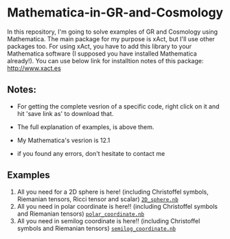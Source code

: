 # Mathematica-in-GR-and-Cosmology

In this repository, I'm going to solve examples of GR and Cosmology using Mathematica. The main package for my purpose is xAct, but I'll use other packages too.
For using xAct, you have to add this library to your Mathematica software (I supposed you have installed Mathematica already!). You can use below link for installtion notes of this package:
http://www.xact.es


Notes:
------

- For getting the complete vesrion of a specific code, right click on it and hit 'save link as' to download that.

- The full explanation of examples, is above them.
- My Mathematica's vesrion is 12.1
- if you found any errors, don't hesitate to contact me

Examples
--------
1) All you need for a 2D sphere is here! (including Christoffel symbols, Riemanian tensors, Ricci tensor and scalar) [`2D_sphere.nb`](../../raw/main/2D_sphere.nb)
2) All you need in polar coordinate is here!! (including Christoffel symbols and Riemanian tensors)  [`polar_coordinate.nb`](../../raw/main/polar_coordinate.nb)
3) All you need in semilog coordinate is here!! (including Christoffel symbols and Riemanian tensors)  [`semilog_coordinate.nb`](../../raw/main/semilog_coordinate.nb)
